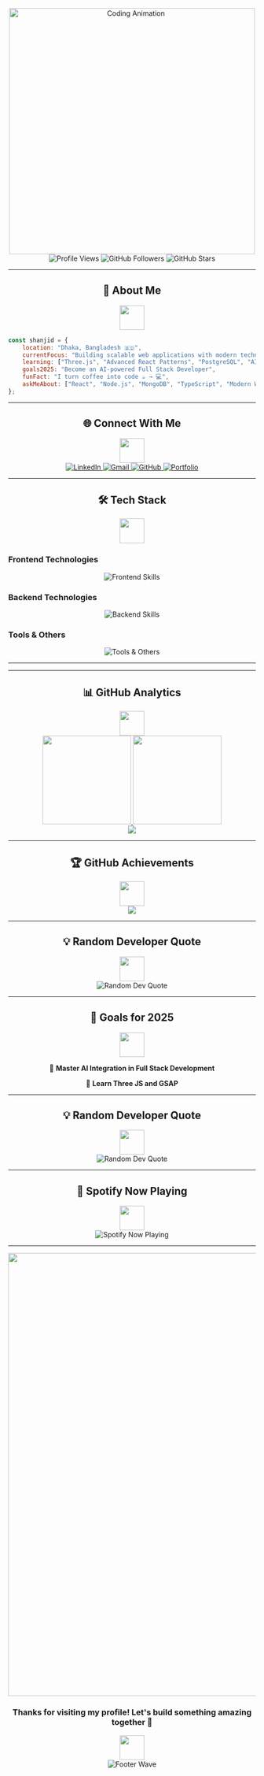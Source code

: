 <div align="center">
  <img src="https://user-images.githubusercontent.com/74038190/225813708-98b745f2-7d22-48cf-9150-083f1b00d6c9.gif" width="500" alt="Coding Animation"/>
</div>

<div align="center">
  <img src="https://komarev.com/ghpvc/?username=levi9111&label=Profile%20views&color=0e75b6&style=flat" alt="Profile Views" />
  <img src="https://img.shields.io/github/followers/levi9111?label=Followers&style=social" alt="GitHub Followers" />
  <img src="https://img.shields.io/github/stars/levi9111?label=Stars&style=social" alt="GitHub Stars" />
</div>

---

<div align="center">
  <h2>🚀 About Me</h2>
  <img src="https://user-images.githubusercontent.com/74038190/212284087-bbe7e430-757e-4901-90bf-4cd2ce3e1852.gif" width="50">
</div>

```javascript
const shanjid = {
    location: "Dhaka, Bangladesh 🇧🇩",
    currentFocus: "Building scalable web applications with modern technologies",
    learning: ["Three.js", "Advanced React Patterns", "PostgreSQL", "AI Integration"],
    goals2025: "Become an AI-powered Full Stack Developer",
    funFact: "I turn coffee into code ☕ → 💻",
    askMeAbout: ["React", "Node.js", "MongoDB", "TypeScript", "Modern Web Dev"]
};
```

---

<div align="center">
  <h2>🌐 Connect With Me</h2>
  <img src="https://user-images.githubusercontent.com/74038190/212284087-bbe7e430-757e-4901-90bf-4cd2ce3e1852.gif" width="50">
</div>

<div align="center">
  <a href="https://www.linkedin.com/in/shanjid-ahmad/" target="_blank">
    <img src="https://img.shields.io/badge/LinkedIn-0077B5?style=for-the-badge&logo=linkedin&logoColor=white" alt="LinkedIn"/>
  </a>
  <a href="mailto:shanjid502@gmail.com">
    <img src="https://img.shields.io/badge/Gmail-D14836?style=for-the-badge&logo=gmail&logoColor=white" alt="Gmail"/>
  </a>
  <a href="https://github.com/levi9111" target="_blank">
    <img src="https://img.shields.io/badge/GitHub-100000?style=for-the-badge&logo=github&logoColor=white" alt="GitHub"/>
  </a>
  <a href="https://www.uixdesignlab.com/" target="_blank">
    <img src="https://img.shields.io/badge/Portfolio-FF5722?style=for-the-badge&logo=todoist&logoColor=white" alt="Portfolio"/>
  </a>
</div>

---

<div align="center">
  <h2>🛠️ Tech Stack</h2>
  <img src="https://user-images.githubusercontent.com/74038190/212284087-bbe7e430-757e-4901-90bf-4cd2ce3e1852.gif" width="50">
</div>

### Frontend Technologies
<div align="center">
  <img src="https://skillicons.dev/icons?i=html,css,js,ts,react,nextjs,tailwind,sass,figma" alt="Frontend Skills" />
</div>

### Backend Technologies
<div align="center">
  <img src="https://skillicons.dev/icons?i=nodejs,express,nestjs,mongodb,postgresql,docker" alt="Backend Skills" />
</div>

### Tools & Others
<div align="center">
  <img src="https://skillicons.dev/icons?i=git,github,vscode,linux,postman,threejs,firebase,vercel" alt="Tools & Others" />
</div>

---

---

<div align="center">
  <h2>📊 GitHub Analytics</h2>
  <img src="https://user-images.githubusercontent.com/74038190/212284087-bbe7e430-757e-4901-90bf-4cd2ce3e1852.gif" width="50">
</div>

<div align="center">
  <a href="https://github.com/levi9111">
    <img height="180em" src="https://github-readme-stats-eight-theta.vercel.app/api?username=levi9111&show_icons=true&theme=radical&include_all_commits=true&count_private=true&border_radius=10"/>
  </a>
  <a href="https://github.com/levi9111">
    <img height="180em" src="https://github-readme-stats-eight-theta.vercel.app/api/top-langs/?username=levi9111&layout=compact&theme=radical&hide=html,css"/>
  </a>
</div>

<div align="center">
  <a href="https://github.com/levi9111">
    <img src="https://github-readme-streak-stats.herokuapp.com?user=levi9111&theme=radical&border_radius=10" />
  </a>
</div>

---

<div align="center">
  <h2>🏆 GitHub Achievements</h2>
  <img src="https://user-images.githubusercontent.com/74038190/212284087-bbe7e430-757e-4901-90bf-4cd2ce3e1852.gif" width="50">
</div>

<div align="center">
  <img src="https://github-profile-trophy.vercel.app/?username=levi9111&theme=onedark&title=Stars,Followers,Repositories,Commit&margin-w=10&no-bg=true&row=1" />
</div>

---

<div align="center">
  <h2>💡 Random Developer Quote</h2>
  <img src="https://user-images.githubusercontent.com/74038190/212284087-bbe7e430-757e-4901-90bf-4cd2ce3e1852.gif" width="50">
</div>

<div align="center">
  <img src="https://readme-quote.vercel.app/api?theme=tokyonight&border=true" alt="Random Dev Quote" />
</div>


---

<div align="center">
  <h2>🎯 Goals for 2025</h2>
  <img src="https://user-images.githubusercontent.com/74038190/212284087-bbe7e430-757e-4901-90bf-4cd2ce3e1852.gif" width="50">
</div>

<div align="center">
  
  🚀 **Master AI Integration in Full Stack Development**
  
  📱 **Learn Three JS and GSAP**
  
</div>

---

<div align="center">
  <h2>💡 Random Developer Quote</h2>
  <img src="https://user-images.githubusercontent.com/74038190/212284087-bbe7e430-757e-4901-90bf-4cd2ce3e1852.gif" width="50">
</div>

<div align="center">
  <img src="https://quotes-github-readme.vercel.app/api?type=horizontal&theme=tokyonight&border=true" alt="Random Dev Quote" />
</div>

---

<div align="center">
  <h2>🎵 Spotify Now Playing</h2>
  <img src="https://user-images.githubusercontent.com/74038190/212284087-bbe7e430-757e-4901-90bf-4cd2ce3e1852.gif" width="50">
</div>

<div align="center">
  <img src="https://spotify-recently-played-readme.vercel.app/api?user=31k5ktyetvka4p34tqvlxw2sszqe&count=1&unique=true" alt="Spotify Now Playing" />
</div>

---

<div align="center">
  <img src="https://user-images.githubusercontent.com/74038190/212284100-561aa473-3905-4a80-b561-0d28506553ee.gif" width="900">
</div>

<div align="center">
  <h3>Thanks for visiting my profile! Let's build something amazing together 🚀</h3>
  <img src="https://user-images.githubusercontent.com/74038190/212284087-bbe7e430-757e-4901-90bf-4cd2ce3e1852.gif" width="50">
</div>

<div align="center">
  <img src="https://capsule-render.vercel.app/api?type=waving&color=gradient&height=110&section=footer&animation=fadeIn" alt="Footer Wave" />
</div>
